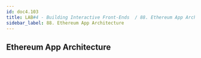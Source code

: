 ```yaml
---
id: doc4.103
title: LAB#4 - Building Interactive Front-Ends  / 88. Ethereum App Architecture
sidebar_label: 88. Ethereum App Architecture
---
```


## Ethereum App Architecture
